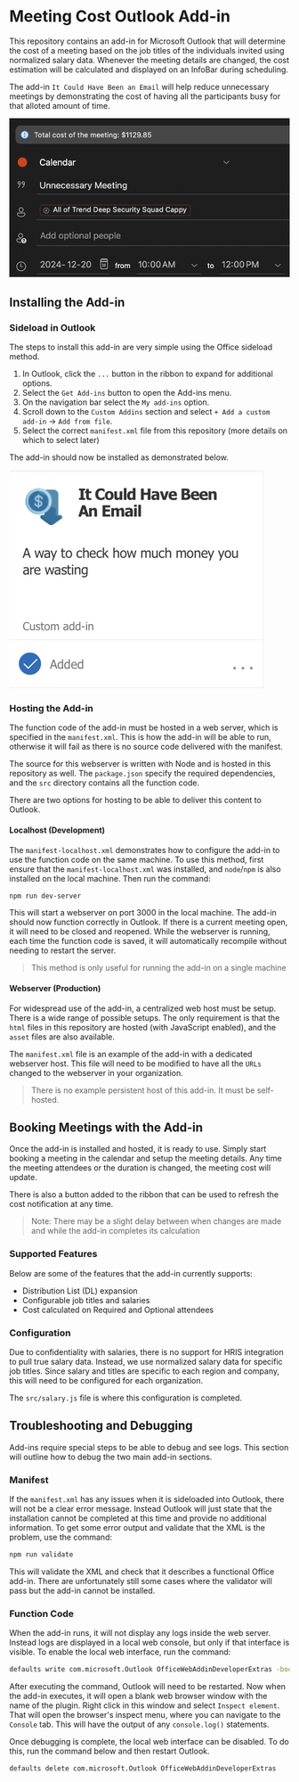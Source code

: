 # Meeting Cost Outlook Add-in

This repository contains an add-in for Microsoft Outlook that will determine the cost of a meeting based on the job titles of the individuals invited using normalized salary data. Whenever the meeting details are changed, the cost estimation will be calculated and displayed on an InfoBar during scheduling.

The add-in `It Could Have Been an Email` will help reduce unnecessary meetings by demonstrating the cost of having all the participants busy for that alloted amount of time.

![Demo of Meeting Cost Outlook Add-in](assets/Demo-1.png)

## Installing the Add-in

### Sideload in Outlook

The steps to install this add-in are very simple using the Office sideload method.

1. In Outlook, click the `...` button in the ribbon to expand for additional options.
2. Select the `Get Add-ins` button to open the Add-ins menu.
3. On the navigation bar select the `My add-ins` option.
4. Scroll down to the `Custom Addins` section and select `+ Add a custom add-in` -> `Add from file`.
5. Select the correct `manifest.xml` file from this repository (more details on which to select later)

The add-in should now be installed as demonstrated below.

![Demo of Meeting Cost Outlook Add-in Install](assets/Demo-2.png)

### Hosting the Add-in

The function code of the add-in must be hosted in a web server, which is specified in the `manifest.xml`. This is how the add-in will be able to run, otherwise it will fail as there is no source code delivered with the manifest.

The source for this webserver is written with Node and is hosted in this repository as well. The `package.json` specify the required dependencies, and the `src` directory contains all the function code.

There are two options for hosting to be able to deliver this content to Outlook.

#### Localhost (Development)

The `manifest-localhost.xml` demonstrates how to configure the add-in to use the function code on the same machine. To use this method, first ensure that the `manifest-localhost.xml` was installed, and `node`/`npm` is also installed on the local machine. Then run the command:

```bash
npm run dev-server
```

This will start a webserver on port 3000 in the local machine. The add-in should now function correctly in Outlook. If there is a current meeting open, it will need to be closed and reopened. While the webserver is running, each time the function code is saved, it will automatically recompile without needing to restart the server.

> This method is only useful for running the add-in on a single machine

#### Webserver (Production)

For widespread use of the add-in, a centralized web host must be setup. There is a wide range of possible setups. The only requirement is that the `html` files in this repository are hosted (with JavaScript enabled), and the `asset` files are also available.

The `manifest.xml` file is an example of the add-in with a dedicated webserver host. This file will need to be modified to have all the `URLs` changed to the webserver in your organization.

> There is no example persistent host of this add-in. It must be self-hosted.

## Booking Meetings with the Add-in

Once the add-in is installed and hosted, it is ready to use. Simply start booking a meeting in the calendar and setup the meeting details. Any time the meeting attendees or the duration is changed, the meeting cost will update.

There is also a button added to the ribbon that can be used to refresh the cost notification at any time.

> Note: There may be a slight delay between when changes are made and while the add-in completes its calculation

### Supported Features

Below are some of the features that the add-in currently supports:

* Distribution List (DL) expansion
* Configurable job titles and salaries
* Cost calculated on Required and Optional attendees

### Configuration

Due to confidentiality with salaries, there is no support for HRIS integration to pull true salary data. Instead, we use normalized salary data for specific job titles. Since salary and titles are specific to each region and company, this will need to be configured for each organization. 

The `src/salary.js` file is where this configuration is completed. 

## Troubleshooting and Debugging

Add-ins require special steps to be able to debug and see logs. This section will outline how to debug the two main add-in sections.

### Manifest

If the `manifest.xml` has any issues when it is sideloaded into Outlook, there will not be a clear error message. Instead Outlook will just state that the installation cannot be completed at this time and provide no additional information. To get some error output and validate that the XML is the problem, use the command:

```bash
npm run validate
```

This will validate the XML and check that it describes a functional Office add-in. There are unfortunately still some cases where the validator will pass but the add-in cannot be installed.

### Function Code

When the add-in runs, it will not display any logs inside the web server. Instead logs are displayed in a local web console, but only if that interface is visible. To enable the local web interface, run the command:

```bash
defaults write com.microsoft.Outlook OfficeWebAddinDeveloperExtras -bool true
```

After executing the command, Outlook will need to be restarted. Now when the add-in executes, it will open a blank web browser window with the name of the plugin. Right click in this window and select `Inspect element`. That will open the browser's inspect menu, where you can navigate to the `Console` tab. This will have the output of any `console.log()` statements.

Once debugging is complete, the local web interface can be disabled. To do this, run the command below and then restart Outlook.

```bash
defaults delete com.microsoft.Outlook OfficeWebAddinDeveloperExtras
```
